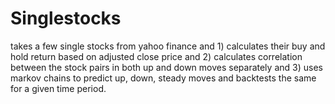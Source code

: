 # Singlestocks 
takes a few single stocks from yahoo finance and 1) calculates their buy and hold return based on adjusted close price and 2) calculates correlation between the stock pairs in both up and down moves separately and 3) uses markov chains to predict up, down, steady moves and backtests the same for a given time period.
